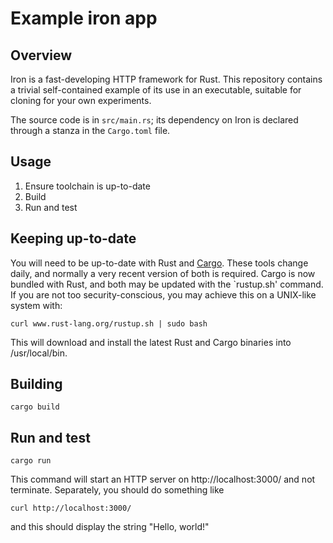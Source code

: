 Example iron app
================

Overview
--------

Iron is a fast-developing HTTP framework for Rust. This repository contains
a trivial self-contained example of its use in an executable, suitable for
cloning for your own experiments.

The source code is in `src/main.rs`; its dependency on Iron is declared
through a stanza in the `Cargo.toml` file.

Usage
-----

1. Ensure toolchain is up-to-date
2. Build
3. Run and test


Keeping up-to-date
------------------

You will need to be up-to-date with Rust and [Cargo](http://crates.io). 
These tools change daily, and normally a very recent version of both is 
required. Cargo is now bundled with Rust, and both may be updated with
the `rustup.sh' command. If you are not too security-conscious, you may
achieve this on a UNIX-like system with:

    curl www.rust-lang.org/rustup.sh | sudo bash

This will download and install the latest Rust and Cargo binaries into
/usr/local/bin.

Building
--------

    cargo build

Run and test
------------

    cargo run

This command will start an HTTP server on http://localhost:3000/ and not
terminate. Separately, you should do something like

    curl http://localhost:3000/

and this should display the string "Hello, world!"
